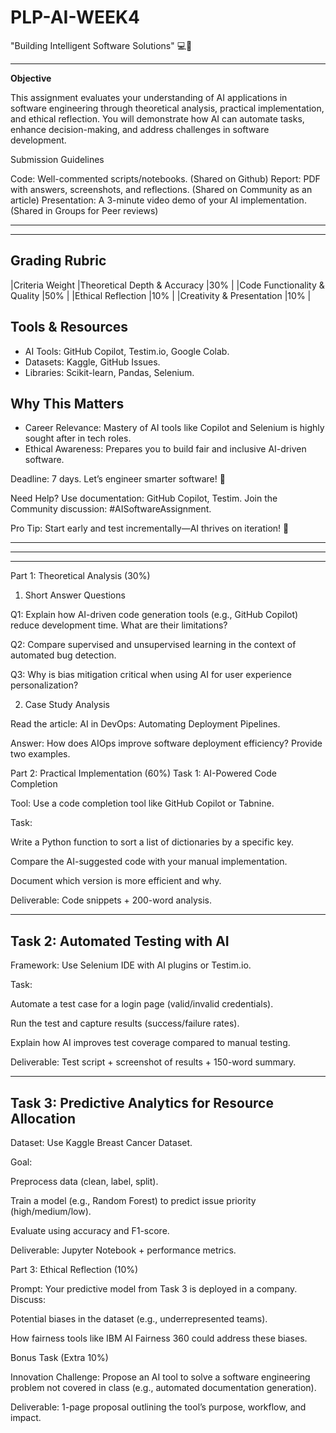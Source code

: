 # PLP-AI-WEEK4
"Building Intelligent Software Solutions" 💻🤖
______________________________________________________________________________________
**Objective**

This assignment evaluates your understanding of AI applications in software engineering through theoretical analysis, practical implementation, and ethical reflection. You will demonstrate how AI can automate tasks, enhance decision-making, and address challenges in software development.

Submission Guidelines

Code: Well-commented scripts/notebooks. (Shared on Github)
Report: PDF with answers, screenshots, and reflections. (Shared on Community as an article)
Presentation: A 3-minute video demo of your AI implementation. (Shared in Groups for Peer reviews)
_____________________________________________________________________________________________
----------------
Grading Rubric
----------------
|Criteria	Weight
|Theoretical Depth & Accuracy	 |30% |
|Code Functionality & Quality	 |50% |
|Ethical Reflection	           |10% |
|Creativity & Presentation	   |10% |

Tools & Resources
-------------------
- AI Tools: GitHub Copilot, Testim.io, Google Colab.
- Datasets: Kaggle, GitHub Issues.
- Libraries: Scikit-learn, Pandas, Selenium.

Why This Matters
-----------------------
- Career Relevance: Mastery of AI tools like Copilot and Selenium is highly sought after in tech roles.
- Ethical Awareness: Prepares you to build fair and inclusive AI-driven software.

Deadline: 7 days. Let’s engineer smarter software! 🚀

Need Help?
Use documentation: GitHub Copilot, Testim.
Join the Community discussion: #AISoftwareAssignment.

Pro Tip: Start early and test incrementally—AI thrives on iteration! 🔄
_______________________________________________________________________________________________________________
--------------------------------------------------------------
_____________________________________________________________________________________________________________
Part 1: Theoretical Analysis (30%)
1. Short Answer Questions

Q1: Explain how AI-driven code generation tools (e.g., GitHub Copilot) reduce development time. What are their limitations?

Q2: Compare supervised and unsupervised learning in the context of automated bug detection.

Q3: Why is bias mitigation critical when using AI for user experience personalization?

2. Case Study Analysis

Read the article: AI in DevOps: Automating Deployment Pipelines.

Answer: How does AIOps improve software deployment efficiency? Provide two examples.

Part 2: Practical Implementation (60%)
Task 1: AI-Powered Code Completion

Tool: Use a code completion tool like GitHub Copilot or Tabnine.

Task:

Write a Python function to sort a list of dictionaries by a specific key.

Compare the AI-suggested code with your manual implementation.

Document which version is more efficient and why.

Deliverable: Code snippets + 200-word analysis.

____________________________________________________________________________
Task 2: Automated Testing with AI
------------------------------------------
Framework: Use Selenium IDE with AI plugins or Testim.io.

Task:

Automate a test case for a login page (valid/invalid credentials).

Run the test and capture results (success/failure rates).

Explain how AI improves test coverage compared to manual testing.

Deliverable: Test script + screenshot of results + 150-word summary.

________________________________________________________________________________
Task 3: Predictive Analytics for Resource Allocation
--------------------------------------------------------
Dataset: Use Kaggle Breast Cancer Dataset.

Goal:

Preprocess data (clean, label, split).

Train a model (e.g., Random Forest) to predict issue priority (high/medium/low).

Evaluate using accuracy and F1-score.

Deliverable: Jupyter Notebook + performance metrics.

Part 3: Ethical Reflection (10%)

Prompt: Your predictive model from Task 3 is deployed in a company. Discuss:

Potential biases in the dataset (e.g., underrepresented teams).

How fairness tools like IBM AI Fairness 360 could address these biases.

Bonus Task (Extra 10%)

Innovation Challenge: Propose an AI tool to solve a software engineering problem not covered in class (e.g., automated documentation generation).

Deliverable: 1-page proposal outlining the tool’s purpose, workflow, and impact.
